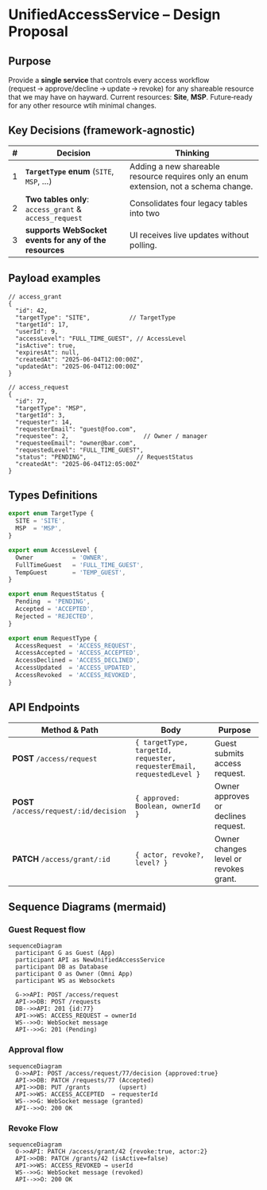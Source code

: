 # UnifiedAccessService – Design Proposal

## Purpose

Provide a **single service** that controls every access workflow (request → approve/decline → update → revoke) for any shareable resource that we may have on hayward.
Current resources: **Site**, **MSP**. Future‑ready for any other resource wtih minimal changes.

## Key Decisions (framework‑agnostic)

| # | Decision                                                       | Thinking                                                                                     |
| - | -------------------------------------------------------------- | -------------------------------------------------------------------------------------------- |
| 1 | **`TargetType` enum** (`SITE`, `MSP`, …)                       | Adding a new shareable resource requires only an enum extension, not a schema change.        |
| 2 | **Two tables only**: `access_grant` & `access_request`         | Consolidates four legacy tables into two                                                     | 
| 3 | **supports WebSocket events for any of the resources**         | UI receives live updates without polling.                                                    |

## Payload examples 

```jsonc
// access_grant
{
  "id": 42,
  "targetType": "SITE",           // TargetType
  "targetId": 17,
  "userId": 9,
  "accessLevel": "FULL_TIME_GUEST", // AccessLevel
  "isActive": true,
  "expiresAt": null,
  "createdAt": "2025-06-04T12:00:00Z",
  "updatedAt": "2025-06-04T12:00:00Z"
}

// access_request
{
  "id": 77,
  "targetType": "MSP",
  "targetId": 3,
  "requester": 14,
  "requesterEmail": "guest@foo.com",
  "requestee": 2,                     // Owner / manager
  "requesteeEmail": "owner@bar.com",
  "requestedLevel": "FULL_TIME_GUEST",
  "status": "PENDING",              // RequestStatus
  "createdAt": "2025-06-04T12:05:00Z"
}
```


## Types Definitions

```ts
export enum TargetType {
  SITE = 'SITE',
  MSP  = 'MSP',
}

export enum AccessLevel {
  Owner           = 'OWNER',            
  FullTimeGuest   = 'FULL_TIME_GUEST', 
  TempGuest       = 'TEMP_GUEST',      
}

export enum RequestStatus {
  Pending  = 'PENDING',
  Accepted = 'ACCEPTED',
  Rejected = 'REJECTED',
}

export enum RequestType {
  AccessRequest  = 'ACCESS_REQUEST',
  AccessAccepted = 'ACCESS_ACCEPTED',
  AccessDeclined = 'ACCESS_DECLINED',
  AccessUpdated  = 'ACCESS_UPDATED',
  AccessRevoked  = 'ACCESS_REVOKED',
}

```


## API Endpoints

| Method & Path                           | Body                                                                  | Purpose                                             |
| --------------------------------------- | --------------------------------------------------------------------- | --------------------------------------------------- |
| **POST** `/access/request`              | `{ targetType, targetId, requester, requesterEmail, requestedLevel }` | Guest submits access request.                       |
| **POST** `/access/request/:id/decision` | `{ approved: Boolean, ownerId }`                                      | Owner approves or declines request.                 |
| **PATCH** `/access/grant/:id`           | `{ actor, revoke?, level? }`                                          | Owner changes level or revokes grant.               |

## Sequence Diagrams (mermaid)

### Guest Request flow

```mermaid
sequenceDiagram
  participant G as Guest (App)
  participant API as NewUnifiedAccessService 
  participant DB as Database
  participant O as Owner (Omni App)
  participant WS as Websockets

  G->>API: POST /access/request
  API->>DB: POST /requests   
  DB-->>API: 201 {id:77}
  API->>WS: ACCESS_REQUEST → ownerId
  WS-->>O: WebSocket message
  API-->>G: 201 (Pending)
```

### Approval flow

```mermaid
sequenceDiagram
  O->>API: POST /access/request/77/decision {approved:true}
  API->>DB: PATCH /requests/77 (Accepted)
  API->>DB: PUT /grants        (upsert)
  API->>WS: ACCESS_ACCEPTED  → requesterId
  WS-->>G: WebSocket message (granted)
  API-->>O: 200 OK
```
### Revoke Flow 

```mermaid
sequenceDiagram
  O->>API: PATCH /access/grant/42 {revoke:true, actor:2}
  API->>DB: PATCH /grants/42 (isActive=false)
  API->>WS: ACCESS_REVOKED → userId
  WS-->>G: WebSocket message (revoked)
  API-->>O: 200 OK
```

